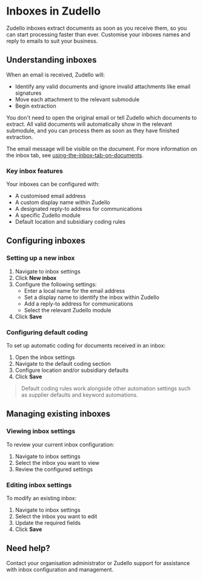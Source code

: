 # Inboxes in Zudello

Zudello inboxes extract documents as soon as you receive them, so you can start processing faster than ever.  Customise your inboxes names and reply to emails to suit your business.

## Understanding inboxes

When an email is received, Zudello will:

- Identify any valid documents and ignore invalid attachments like email signatures
- Move each attachment to the relevant submodule
- Begin extraction

You don't need to open the original email or tell Zudello which documents to extract. All valid documents will automatically show in the relevant submodule, and you can process them as soon as they have finished extraction.  

The email message will be visible on the document. For more information on the inbox tab, see [using-the-inbox-tab-on-documents](using-the-inbox-tab-on-documents.md).


### Key inbox features

Your inboxes can be configured with:

- A customised email address
- A custom display name within Zudello
- A designated reply-to address for communications
- A specific Zudello module
- Default location and subsidiary coding rules

## Configuring inboxes

### Setting up a new inbox

1. Navigate to inbox settings
2. Click **New inbox**
3. Configure the following settings:
    - Enter a local name for the email address
    - Set a display name to identify the inbox within Zudello
    - Add a reply-to address for communications
    - Select the relevant Zudello module
4. Click **Save**

### Configuring default coding

To set up automatic coding for documents received in an inbox:

1. Open the inbox settings
2. Navigate to the default coding section
3. Configure location and/or subsidiary defaults
4. Click **Save**

> Default coding rules work alongside other automation settings such as supplier defaults and keyword automations.

## Managing existing inboxes

### Viewing inbox settings

To review your current inbox configuration:

1. Navigate to inbox settings
2. Select the inbox you want to view
3. Review the configured settings

### Editing inbox settings

To modify an existing inbox:

1. Navigate to inbox settings
2. Select the inbox you want to edit
3. Update the required fields
4. Click **Save**

## Need help?

Contact your organisation administrator or Zudello support for assistance with inbox configuration and management.